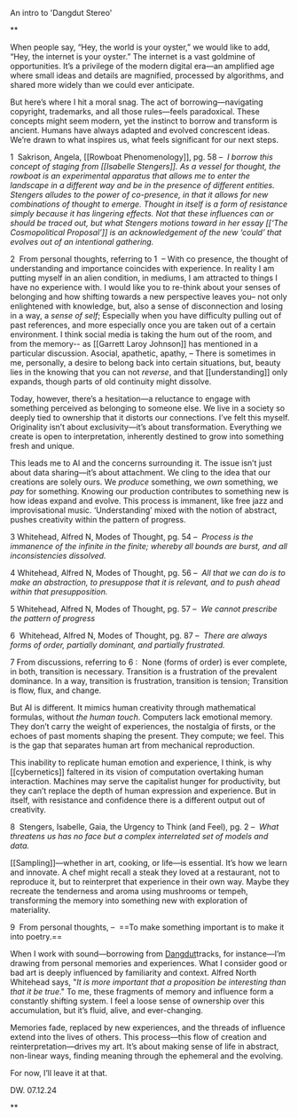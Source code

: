 An intro to 'Dangdut Stereo'

**

When people say, “Hey, the world is your oyster,” we would like to add, “Hey, the internet is your oyster.” The internet is a vast goldmine of opportunities. It’s a privilege of the modern digital era—an amplified age where small ideas and details are magnified, processed by algorithms, and shared more widely than we could ever anticipate.

But here’s where I hit a moral snag. The act of borrowing—navigating copyright, trademarks, and all those rules—feels paradoxical. These concepts might seem modern, yet the instinct to borrow and transform is ancient. Humans have always adapted and evolved concrescent ideas. We’re drawn to what inspires us, what feels significant for our next steps.



1  Sakrison, Angela, [[Rowboat Phenomenology]], pg. 58 – 
*I borrow this concept of staging from [[Isabelle Stengers]]. As a vessel for thought, the rowboat is an experimental apparatus that allows me to enter the landscape in a different way and be in the presence of different entities. Stengers alludes to the power of co-presence, in that it allows for new combinations of thought to emerge. Thought in itself is a form of resistance simply because it has lingering effects. Not that these influences can or should be traced out, but what Stengers motions toward in her essay [[‘The Cosmopolitical Proposal’]] is an acknowledgement of the new ‘could’ that evolves out of an intentional gathering.*

2  From personal thoughts, referring to 1  –
With co presence, the thought of understanding and importance coincides with experience. In reality I am putting myself in an alien condition, in mediums, I am attracted to things I have no experience with. I would like you to re-think about your senses of belonging and how shifting towards a new perspective leaves you– not only enlightened with knowledge, but, also a sense of disconnection and losing in a way, a *sense of self*; Especially when you have difficulty pulling out of past references, and more especially once you are taken out of a certain environment. I think social media is taking the hum out of the room, and from the memory-- as [[Garrett Laroy Johnson]] has mentioned in a particular discussion. Asocial, apathetic, apathy, – There is sometimes in me, personally, a desire to belong back into certain situations, but, beauty lies in the knowing that you can not *reverse*, and that [[understanding]] only expands, though parts of old continuity might dissolve.

  

Today, however, there’s a hesitation—a reluctance to engage with something perceived as belonging to someone else. We live in a society so deeply tied to ownership that it distorts our connections. I’ve felt this myself. Originality isn’t about exclusivity—it’s about transformation. Everything we create is open to interpretation, inherently destined to grow into something fresh and unique.
  

This leads me to AI and the concerns surrounding it. The issue isn’t just about data sharing—it’s about attachment. We cling to the idea that our creations are solely ours. We *produce* something, we *own* something, we *pay* for something. Knowing our production contributes to something new is how ideas expand and evolve. This process is immanent, like free jazz and improvisational music. ‘Understanding’ mixed with the notion of abstract, pushes creativity within the pattern of progress.

  

3 Whitehead, Alfred N, Modes of Thought, pg. 54 – 
*Process is the immanence of the infinite in the finite; whereby all bounds are burst, and all inconsistencies dissolved.*

4 Whitehead, Alfred N, Modes of Thought, pg. 56 – 
*All that we can do is to make an abstraction, to presuppose that it is relevant, and to push ahead within that presupposition.*

5 Whitehead, Alfred N, Modes of Thought, pg. 57 – 
*We cannot prescribe the pattern of progress*

6  Whitehead, Alfred N, Modes of Thought, pg. 87 – 
*There are always forms of order, partially dominant, and partially frustrated.*

7 From discussions, referring to 6 : 
None (forms of order) is ever complete, in both, transition is necessary. Transition is a frustration of the prevalent dominance. In a way, transition is frustration, transition is tension; Transition is flow, flux, and change.

  

But AI is different. It mimics human creativity through mathematical formulas, without *the* *human touch*. Computers lack emotional memory. They don’t carry the weight of experiences, the nostalgia of firsts, or the echoes of past moments shaping the present. They compute; we feel. This is the gap that separates human art from mechanical reproduction.


This inability to replicate human emotion and experience, I think, is why [[cybernetics]] faltered in its vision of computation overtaking human interaction. Machines may serve the capitalist hunger for productivity, but they can’t replace the depth of human expression and experience. But in itself, with resistance and confidence there is a different output out of creativity.

  

8  Stengers, Isabelle, Gaia, the Urgency to Think (and Feel), pg. 2 – 
*What threatens us has no face but a complex interrelated set of models and data.* 

  

[[Sampling]]—whether in art, cooking, or life—is essential. It’s how we learn and innovate. A chef might recall a steak they loved at a restaurant, not to reproduce it, but to reinterpret that experience in their own way. Maybe they recreate the tenderness and aroma using mushrooms or tempeh, transforming the memory into something new with exploration of materiality. 



9  From personal thoughts, – 
==To make something important is to make it into poetry.==

  

When I work with sound—borrowing from [Dangdut](https://en.wikipedia.org/wiki/Dangdut)tracks, for instance—I’m drawing from personal memories and experiences. What I consider good or bad art is deeply influenced by familiarity and context. Alfred North Whitehead says, "*It is more important that a proposition be interesting than that it be true*." To me, these fragments of memory and influence form a constantly shifting system. I feel a loose sense of ownership over this accumulation, but it’s fluid, alive, and ever-changing.

Memories fade, replaced by new experiences, and the threads of influence extend into the lives of others. This process—this flow of creation and reinterpretation—drives my art. It’s about making sense of life in abstract, non-linear ways, finding meaning through the ephemeral and the evolving.

For now, I’ll leave it at that.


DW.
07.12.24

**